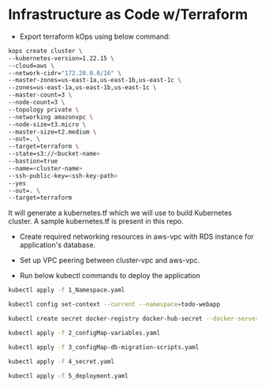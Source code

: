 # Infrastructure as Code w/Terraform

- Export terraform kOps using below command:
```bash
kops create cluster \
--kubernetes-version=1.22.15 \
--cloud=aws \
--network-cidr="172.20.0.0/16" \
--master-zones=us-east-1a,us-east-1b,us-east-1c \
--zones=us-east-1a,us-east-1b,us-east-1c \
--master-count=3 \
--node-count=3 \
--topology private \
--networking amazonvpc \
--node-size=t3.micro \
--master-size=t2.medium \
--out=. \
--target=terraform \
--state=s3://<bucket-name>
--bastion=true
--name=<cluster-name>
--ssh-public-key=<ssh-key-path>
--yes
--out=. \
--target=terraform
```
  It will generate a kubernetes.tf which we will use to build Kubernetes cluster.
  A sample kubernetes.tf is present in this repo.
  
- Create required networking resources in aws-vpc with RDS instance for application's database.
- Set up VPC peering between cluster-vpc and aws-vpc.

- Run below kubectl commands to deploy the application
```bash
kubectl apply -f 1_Namespace.yaml
```
```bash
kubectl config set-context --current --namespace=todo-webapp
```
```bash
kubectl create secret docker-registry docker-hub-secret --docker-server=https://index.docker.io/v1/ --docker-username=<username> --docker-password=<password> --docker-email=<email-id>
```
```bash
kubectl apply -f 2_configMap-variables.yaml
```
```bash
kubectl apply -f 3_configMap-db-migration-scripts.yaml
```
```bash
kubectl apply -f 4_secret.yaml
```
```bash
kubectl apply -f 5_deployment.yaml
```